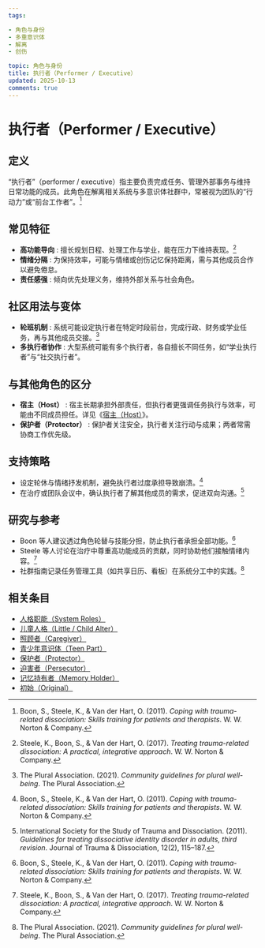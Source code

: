 ```yaml
---
tags:

- 角色与身份
- 多重意识体
- 解离
- 创伤

topic: 角色与身份
title: 执行者（Performer / Executive）
updated: 2025-10-13
comments: true
---
```


# 执行者（Performer / Executive）

## 定义

“执行者”（performer / executive）指主要负责完成任务、管理外部事务与维持日常功能的成员。此角色在解离相关系统与多意识体社群中，常被视为团队的“行动力”或“前台工作者”。[^boon2011]

## 常见特征

- **高功能导向** : 擅长规划日程、处理工作与学业，能在压力下维持表现。[^steele2017]
- **情绪分隔** : 为保持效率，可能与情绪或创伤记忆保持距离，需与其他成员合作以避免倦怠。
- **责任感强** : 倾向优先处理义务，维持外部关系与社会角色。

## 社区用法与变体

- **轮班机制** : 系统可能设定执行者在特定时段前台，完成行政、财务或学业任务，再与其他成员交接。[^thepluralassociation2021]
- **多执行者协作** : 大型系统可能有多个执行者，各自擅长不同任务，如“学业执行者”与“社交执行者”。

## 与其他角色的区分

- **宿主（Host）** : 宿主长期承担外部责任，但执行者更强调任务执行与效率，可能由不同成员担任。详见《[宿主（Host）](Host.md)》。
- **保护者（Protector）** : 保护者关注安全，执行者关注行动与成果；两者常需协商工作优先级。

## 支持策略

- 设定轮休与情绪抒发机制，避免执行者过度承担导致崩溃。[^boon2011]
- 在治疗或团队会议中，确认执行者了解其他成员的需求，促进双向沟通。[^isstd2011]

## 研究与参考

- Boon 等人建议透过角色轮替与技能分担，防止执行者承担全部功能。[^boon2011]
- Steele 等人讨论在治疗中尊重高功能成员的贡献，同时协助他们接触情绪内容。[^steele2017]
- 社群指南记录任务管理工具（如共享日历、看板）在系统分工中的实践。[^thepluralassociation2021]

[^boon2011]: Boon, S., Steele, K., & Van der Hart, O. (2011). *Coping with trauma-related dissociation: Skills training for patients and therapists*. W. W. Norton & Company.
[^steele2017]: Steele, K., Boon, S., & Van der Hart, O. (2017). *Treating trauma-related dissociation: A practical, integrative approach*. W. W. Norton & Company.
[^thepluralassociation2021]: The Plural Association. (2021). *Community guidelines for plural well-being*. The Plural Association.
[^isstd2011]: International Society for the Study of Trauma and Dissociation. (2011). *Guidelines for treating dissociative identity disorder in adults, third revision*. Journal of Trauma & Dissociation, 12(2), 115–187.

## 相关条目

- [人格职能（System Roles）](System-Roles.md)
- [儿童人格（Little / Child Alter）](Child-Alter.md)
- [照顾者（Caregiver）](Caregiver.md)
- [青少年意识体（Teen Part）](Teen.md)
- [保护者（Protector）](Protector.md)
- [迫害者（Persecutor）](Persecutor.md)
- [记忆持有者（Memory Holder）](Memory-Holder.md)
- [初始（Original）](Original.md)

